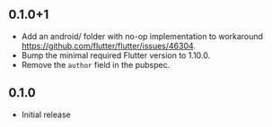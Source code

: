 
## 0.1.0+1

* Add an android/ folder with no-op implementation to workaround https://github.com/flutter/flutter/issues/46304.
* Bump the minimal required Flutter version to 1.10.0.
* Remove the `author` field in the pubspec.

## 0.1.0

* Initial release
